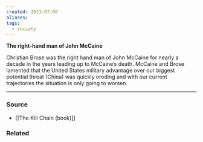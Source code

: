 ```yaml
---
created: 2023-07-08
aliases: 
tags:
  - society
---
```

**The right-hand man of John McCaine**

Christian Brose was the right hand man of John McCaine for nearly a decade in the years leading up to McCaine’s death. McCaine and Brose lamented that the United States military advantage over our biggest potential threat (China) was quickly eroding and with our current trajectories the situation is only going to worsen. 

****
### Source
- [[The Kill Chain (book)]]

### Related